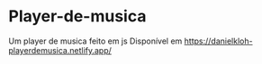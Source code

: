 # Player-de-musica
Um player de musica feito em js
Disponível em https://danielkloh-playerdemusica.netlify.app/
